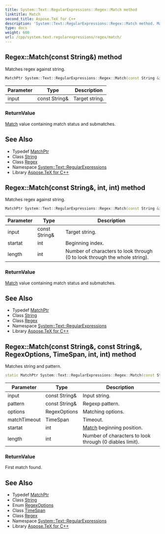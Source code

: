 ```yaml
---
title: System::Text::RegularExpressions::Regex::Match method
linktitle: Match
second_title: Aspose.TeX for C++
description: 'System::Text::RegularExpressions::Regex::Match method. Matches regex against string in C++.'
type: docs
weight: 600
url: /cpp/system.text.regularexpressions/regex/match/
---
```

## Regex::Match(const String\&) method


Matches regex against string.

```cpp
MatchPtr System::Text::RegularExpressions::Regex::Match(const String &input)
```


| Parameter | Type | Description |
| --- | --- | --- |
| input | const String\& | Target string. |

### ReturnValue

[Match](../../match/) value containing match status and submatches.

## See Also

* Typedef [MatchPtr](../../matchptr/)
* Class [String](../../../system/string/)
* Class [Regex](../)
* Namespace [System::Text::RegularExpressions](../../)
* Library [Aspose.TeX for C++](../../../)
## Regex::Match(const String\&, int, int) method


Matches regex against string.

```cpp
MatchPtr System::Text::RegularExpressions::Regex::Match(const String &input, int startat, int length=0)
```


| Parameter | Type | Description |
| --- | --- | --- |
| input | const String\& | Target string. |
| startat | int | Beginning index. |
| length | int | Number of characters to look through (0 to look through the whole string). |

### ReturnValue

[Match](../../match/) value containing match status and submatches.

## See Also

* Typedef [MatchPtr](../../matchptr/)
* Class [String](../../../system/string/)
* Class [Regex](../)
* Namespace [System::Text::RegularExpressions](../../)
* Library [Aspose.TeX for C++](../../../)
## Regex::Match(const String\&, const String\&, RegexOptions, TimeSpan, int, int) method


Matches string and pattern.

```cpp
static MatchPtr System::Text::RegularExpressions::Regex::Match(const String &input, const String &pattern, RegexOptions options=RegexOptions::None, TimeSpan matchTimeout=InfiniteMatchTimeout, int startat=0, int length=0)
```


| Parameter | Type | Description |
| --- | --- | --- |
| input | const String\& | Input string. |
| pattern | const String\& | Regexp pattern. |
| options | RegexOptions | Matching options. |
| matchTimeout | TimeSpan | Timeout. |
| startat | int | [Match](../../match/) beginning position. |
| length | int | Number of characters to look through (0 diables limit). |

### ReturnValue

First match found.

## See Also

* Typedef [MatchPtr](../../matchptr/)
* Class [String](../../../system/string/)
* Enum [RegexOptions](../../regexoptions/)
* Class [TimeSpan](../../../system/timespan/)
* Class [Regex](../)
* Namespace [System::Text::RegularExpressions](../../)
* Library [Aspose.TeX for C++](../../../)
